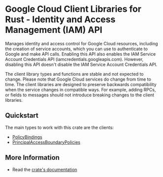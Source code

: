 # Google Cloud Client Libraries for Rust - Identity and Access Management (IAM) API

<!-- Code generated by sidekick. DO NOT EDIT. -->


Manages identity and access control for Google Cloud resources, including
the creation of service accounts, which you can use to authenticate to
Google and make API calls. Enabling this API also enables the IAM Service
Account Credentials API (iamcredentials.googleapis.com). However,
disabling this API doesn't disable the IAM Service Account Credentials
API.

The client library types and functions are stable and not expected to change.
Please note that Google Cloud services do change from time to time. The client
libraries are designed to preserve backwards compatibility when the service
changes in compatible ways. For example, adding RPCs, or fields to messages
should not introduce breaking changes to the client libraries.

## Quickstart

The main types to work with this crate are the clients:

- [PolicyBindings]
- [PrincipalAccessBoundaryPolicies]

## More Information

- Read the [crate's documentation](https://docs.rs/google-cloud-iam-v3/latest/google-cloud-iam-v3)

[PolicyBindings]: https://docs.rs/google-cloud-iam-v3/latest/google_cloud_iam_v3/client/struct.PolicyBindings.html
[PrincipalAccessBoundaryPolicies]: https://docs.rs/google-cloud-iam-v3/latest/google_cloud_iam_v3/client/struct.PrincipalAccessBoundaryPolicies.html
